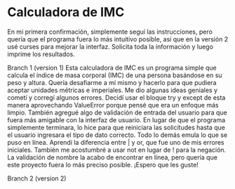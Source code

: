 
# Calculadora de IMC
En mi primera confirmación, simplemente seguí las instrucciones, pero quería que el programa fuera lo más intuitivo posible, así que en la versión 2 usé curses para mejorar la interfaz. Solicita toda la información y luego imprime los resultados.

Branch 1 (version 1)
Esta calculadora de IMC es un programa simple que calcula el índice de masa corporal (IMC) de una persona basándose en su peso y altura. Quería desafiarme a mí mismo y hacerlo para que pudiera aceptar unidades métricas e imperiales. Me dio algunas ideas geniales y cometí y corregí algunos errores. Decidí usar el bloque try y except de esta manera aprovechando ValueError porque pensé que era un enfoque más limpio. También agregué algo de validación de entrada del usuario para que fuera más amigable con la interfaz de usuario. En lugar de que el programa simplemente terminara, lo hice para que reiniciara las solicitudes hasta que el usuario ingresara el tipo de dato correcto. Todo lo demás emula lo que se puso en línea. Aprendí la diferencia entre | y or, que fue uno de mis errores iniciales. También me acostumbré a usar not en lugar de ! para la negación. La validación de nombre la acabo de encontrar en línea, pero quería que este proyecto fuera lo más preciso posible. ¡Espero que les guste!

Branch 2 (version 2)
